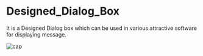 # Designed_Dialog_Box
It is a Designed Dialog box which can be used in various attractive software for displaying message.

![cap](https://user-images.githubusercontent.com/37541022/52162111-f7a25f00-26f4-11e9-8b3a-dac51a8bdc9d.PNG)
